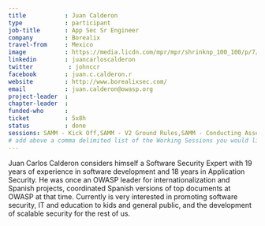 ```yaml
---
title           : Juan Calderon
type            : participant
job-title       : App Sec Sr Engineer
company         : Borealix
travel-from     : Mexico
image           : https://media.licdn.com/mpr/mpr/shrinknp_100_100/p/7/000/1cf/3dc/0f72c04.jpg
linkedin        : juancarloscalderon
twitter          : johnccr
facebook        : juan.c.calderon.r
website         : http://www.borealixsec.com/
email           : juan.calderon@owasp.org
project-leader  :
chapter-leader  :
funded-who      :
ticket          : 5x8h
status          : done
sessions: SAMM - Kick Off,SAMM - V2 Ground Rules,SAMM - Conducting Assessments,Dependency Check,Threat Modeling Diagramming Techniques,Creating AppSec Talent (next 100k professionals),A7 - Insufficient Attack Protection,SAMM - OWASP Project alignment,SAMM - Stories and Templates,Crowdsourcing Security Knowledge,Visit Bletchley Park,AppSec Review and Pentest Playbook,Webgoat,Writing Security Tests,ZAP,Hackathon - Beyond OWASP Top Ten,,Teaching Attacker perspective to Developers,Owasp Latam Region,Closing party,Machine Learning and Security,SAMM - Maturity Models tool,Role of Security Certification,Due Diligence Playbook,Sign Ceremony for Owasp Top 10 2017,owasp-Website,Recommending ESAPI in Top 10,WAF Best Practices,Webgoat,Visit Bletchley Park
# add above a comma delimited list of the Working Sessions you would like to attend (use the session's title)
---
```


<!-- put more details about participant here -->
Juan Carlos Calderon considers himself a Software Security Expert with 19 years of experience in software development and 18 years in Application Security. He was once an OWASP leader for internationalization and Spanish projects, coordinated Spanish versions of top documents at OWASP at that time. Currently is very interested in promoting software security, IT and education to kids and general public, and the development of scalable security for the rest of us.
